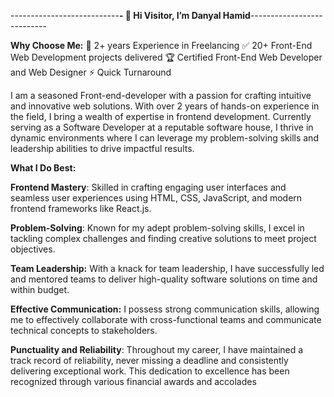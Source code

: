 ---------------------------**- 👋 Hi Visitor, I’m Danyal Hamid**---------------------------
  
**Why Choose Me:**
💎 2+ years Experience in Freelancing
✅ 20+ Front-End Web Development projects delivered
🏆 Certified Front-End Web Developer and Web Designer
⚡️ Quick Turnaround


I am a seasoned Front-end-developer with a passion for crafting intuitive and innovative web solutions. With over 2 years of hands-on experience in the field, I bring a wealth of expertise in frontend development. Currently serving as a Software Developer at a reputable software house, I thrive in dynamic environments where I can leverage my problem-solving skills and leadership abilities to drive impactful results.

**What I Do Best:**

**Frontend Mastery**: Skilled in crafting engaging user interfaces and seamless user experiences using HTML, CSS, JavaScript, and modern frontend frameworks like React.js.

**Problem-Solving**: Known for my adept problem-solving skills, I excel in tackling complex challenges and finding creative solutions to meet project objectives.

**Team Leadership:** With a knack for team leadership, I have successfully led and mentored teams to deliver high-quality software solutions on time and within budget.

**Effective Communication:** I possess strong communication skills, allowing me to effectively collaborate with cross-functional teams and communicate technical concepts to stakeholders.

**Punctuality and Reliability**: Throughout my career, I have maintained a track record of reliability, never missing a deadline and consistently delivering exceptional work. This dedication to excellence has been recognized through various financial awards and accolades
